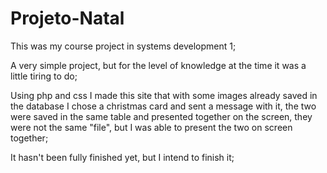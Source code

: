 # Projeto-Natal

This was my course project in systems development 1;

A very simple project, but for the level of knowledge at the time it was a little tiring to do;

Using php and css I made this site that with some images already saved in the database I chose a christmas card 
and sent a message with it, the two were saved in the same table and presented together on the screen, they were not the same "file",
but I was able to present the two on screen together;

It hasn't been fully finished yet, but I intend to finish it;
